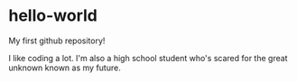 # hello-world
My first github repository!

I like coding a lot. I'm also a high school student who's scared for the great unknown known as my future. 
